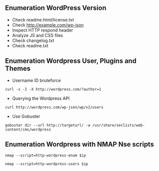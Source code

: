 ## Enumeration WordPress Version 

- Check readme.html/license.txt
- Check http://example.com/wp-json
- Inspect HTTP respond header
- Analyze JS and CSS files
- Check changelog.txt
- Check readme.txt

## Enumeration Wordpress User, Plugins and Themes
- Username ID bruteforce
```
curl -s -I -X http://wordpress.com/?author=1
```
- Querying the Wordpress API
```
curl http://wordpress.com/wp-json/wp/v2/users
```
- Use Gobuster
```
gobuster dir --url http://targeturl/ -w /usr/share/seclists/web-content/cms/wordpress 
```
## Enumeration Wordpress with NMAP Nse scripts

```
nmap --script=http-wordpress-enum $ip
```
```
nmap --script=http-wordpress-users $ip
```

